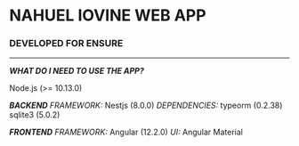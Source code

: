 # NAHUEL IOVINE WEB APP
### DEVELOPED FOR ENSURE
-------------------------
**_WHAT DO I NEED TO USE THE APP?_**

Node.js (>= 10.13.0)

**_BACKEND_**
*FRAMEWORK:*
Nestjs (8.0.0)
*DEPENDENCIES:*
typeorm (0.2.38)
sqlite3 (5.0.2)

**_FRONTEND_**
*FRAMEWORK:*
Angular (12.2.0)
*UI:*
Angular Material